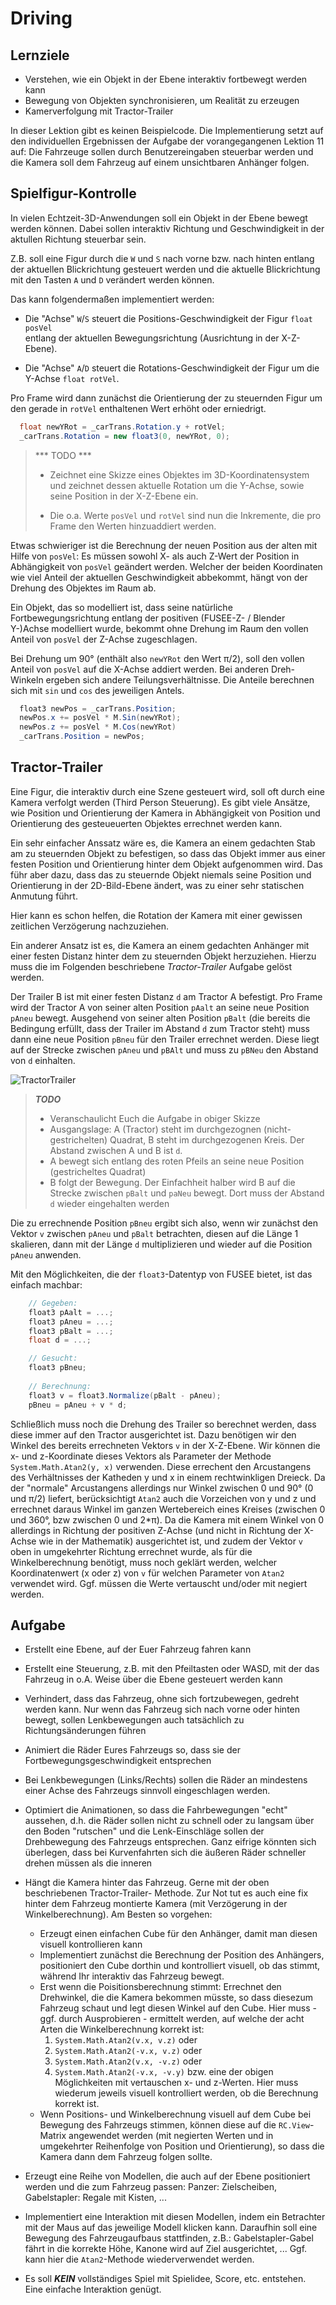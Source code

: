 # Driving

## Lernziele

- Verstehen, wie ein Objekt in der Ebene interaktiv fortbewegt werden kann
- Bewegung von Objekten synchronisieren, um Realität zu erzeugen
- Kamerverfolgung mit Tractor-Trailer

In dieser Lektion gibt es keinen Beispielcode. Die Implementierung setzt auf den individuellen
Ergebnissen der Aufgabe der vorangegangenen Lektion 11 auf: Die Fahrzeuge sollen durch
Benutzereingaben steuerbar werden und die Kamera soll dem Fahrzeug auf einem unsichtbaren
Anhänger folgen.

## Spielfigur-Kontrolle

In vielen Echtzeit-3D-Anwendungen soll ein Objekt in der Ebene bewegt werden können. Dabei
sollen interaktiv Richtung und Geschwindigkeit in der aktullen Richtung steuerbar sein.

Z.B. soll eine Figur durch die `W` und `S` nach vorne bzw. nach hinten entlang der
aktuellen Blickrichtung gesteuert werden und die aktuelle Blickrichtung mit den Tasten
`A` und `D` verändert werden können.

Das kann folgendermaßen implementiert werden:

- Die "Achse" `W`/`S` steuert die Positions-Geschwindigkeit der Figur `float posVel`  
  entlang der aktuellen Bewegungsrichtung (Ausrichtung in der X-Z-Ebene). 

- Die "Achse" `A`/`D` steuert die Rotations-Geschwindigkeit der Figur um die Y-Achse
  `float rotVel`.

Pro Frame wird dann zunächst die Orientierung der zu steuernden Figur um den
gerade in `rotVel` enthaltenen Wert erhöht oder erniedrigt.

```C#
  float newYRot = _carTrans.Rotation.y + rotVel;
  _carTrans.Rotation = new float3(0, newYRot, 0);
```

> *** TODO ***
>
> - Zeichnet eine Skizze eines Objektes im 3D-Koordinatensystem und zeichnet dessen
>   aktuelle Rotation um die Y-Achse, sowie seine Position in der X-Z-Ebene ein.
>
> - Die o.a. Werte `posVel` und `rotVel` sind nun die Inkremente, die pro Frame
>   den Werten hinzuaddiert werden.

Etwas schwieriger ist die Berechnung der neuen Position aus der alten mit Hilfe
von `posVel`: Es müssen sowohl X- als auch Z-Wert der Position in Abhängigkeit
von `posVel` geändert werden. Welcher der beiden Koordinaten wie viel Anteil 
der aktuellen Geschwindigkeit abbekommt, hängt von der Drehung des Objektes im 
Raum ab.

Ein Objekt, das so modelliert ist, dass seine natürliche Fortbewegungsrichtung
entlang der positiven (FUSEE-Z- / Blender Y-)Achse modelliert wurde, bekommt
ohne Drehung im Raum den vollen Anteil von `posVel` der Z-Achse zugeschlagen.

Bei Drehung um 90° (enthält also `newYRot` den Wert π/2), soll
den vollen Anteil von `posVel` auf die X-Achse addiert werden. Bei anderen
Dreh-Winkeln ergeben sich andere Teilungsverhältnisse. Die Anteile berechnen
sich mit `sin` und `cos`  des jeweiligen Antels.

```C#
  float3 newPos = _carTrans.Position;
  newPos.x += posVel * M.Sin(newYRot);
  newPos.z += posVel * M.Cos(newYRot)
  _carTrans.Position = newPos;
```

## Tractor-Trailer

Eine Figur, die interaktiv durch eine Szene gesteuert wird, soll oft durch
eine Kamera verfolgt werden (Third Person Steuerung). Es gibt viele Ansätze,
wie Position und Orientierung der Kamera in Abhängigkeit von Position und
Orientierung des gesteueuerten Objektes errechnet werden kann. 

Ein sehr einfacher Anssatz wäre es, die Kamera an einem gedachten Stab am
zu steuernden Objekt zu befestigen, so dass das Objekt immer aus einer festen
Position und Orientierung hinter dem Objekt aufgenommen wird. Das führ aber
dazu, dass das zu steuernde Objekt niemals seine Position und Orientierung
in der 2D-Bild-Ebene ändert, was zu einer sehr statischen Anmutung führt.

Hier kann es schon helfen, die Rotation der Kamera mit einer gewissen zeitlichen
Verzögerung nachzuziehen.

Ein anderer Ansatz ist es, die Kamera an einem gedachten Anhänger mit
einer festen Distanz hinter dem zu steuernden Objekt herzuziehen.
Hierzu muss die im Folgenden beschriebene _Tractor-Trailer_ Aufgabe gelöst werden.

Der Trailer B ist mit einer festen Distanz `d` am Tractor A befestigt. Pro Frame
wird der Tractor A von seiner alten Position `pAalt` an seine neue Position `pAneu`
bewegt. Ausgehend von seiner alten Position `pBalt` (die bereits die Bedingung erfüllt,
dass der Trailer im Abstand `d` zum Tractor steht) muss dann eine neue Position
`pBneu` für den Trailer errechnet werden. Diese liegt auf der Strecke zwischen
`pAneu` und `pBAlt` und muss zu `pBNeu` den Abstand von `d` einhalten.

![TractorTrailer](_images/TracTrail.png)

> ***TODO***
>
> - Veranschaulicht Euch die Aufgabe in obiger Skizze
> - Ausgangslage: A (Tractor) steht im durchgezognen (nicht-gestrichelten) Quadrat,
>   B steht im durchgezogenen Kreis. Der Abstand zwischen A und B ist `d`.
> - A bewegt sich entlang des roten Pfeils an seine neue Position (gestricheltes Quadrat)
> - B folgt der Bewegung. Der Einfachheit halber wird B auf die Strecke zwischen
>   `pBalt` und `paNeu` bewegt. Dort muss der Abstand `d` wieder eingehalten werden

Die zu errechnende Position `pBneu` ergibt sich also, wenn wir zunächst den Vektor
`v` zwischen `pAneu` und `pBalt` betrachten, diesen auf die Länge 1 skalieren, dann mit
der Länge `d` multiplizieren und wieder auf die Position `pAneu` anwenden.

Mit den Möglichkeiten, die der `float3`-Datentyp von FUSEE bietet, ist das einfach 
machbar:

```C#
    // Gegeben:
    float3 pAalt = ...;
    float3 pAneu = ...;
    float3 pBalt = ...;
    float d = ...;

    // Gesucht:
    float3 pBneu;
    
    // Berechnung:
    float3 v = float3.Normalize(pBalt - pAneu);
    pBneu = pAneu + v * d;
```

Schließlich muss noch die Drehung des Trailer so berechnet werden, dass
diese immer auf den Tractor ausgerichtet ist. Dazu benötigen wir den Winkel des
bereits errechneten Vektors `v` in der X-Z-Ebene. Wir können die
x- und z-Koordinate dieses Vektors als Parameter der Methode
`System.Math.Atan2(y, x)` verwenden. Diese errechent den Arcustangens des 
Verhältnisses der Katheden y und x in einem rechtwinkligen Dreieck. Da
der "normale" Arcustangens allerdings nur Winkel zwischen 0 und 90° (0 und π/2)
liefert, berücksichtigt `Atan2` auch die Vorzeichen von y und z und errechnet
daraus Winkel im ganzen Wertebereich eines Kreises (zwischen 0 und 360°, bzw
zwischen 0 und 2*π). Da die Kamera mit einem Winkel von 0 allerdings
in Richtung der positiven Z-Achse (und nicht in Richtung der X-Achse wie
in der Mathematik) ausgerichtet ist, und zudem der Vektor `v` oben in 
umgekehrter Richtung errechnet wurde, als für die Winkelberechnung benötigt,
muss noch geklärt werden, welcher Koordinatenwert (x oder z) von `v` für welchen 
Parameter von `Atan2` verwendet wird. Ggf. müssen die Werte vertauscht und/oder
mit negiert werden.



## Aufgabe

- Erstellt eine Ebene, auf der Euer Fahrzeug fahren kann
- Erstellt eine Steuerung, z.B. mit den Pfeiltasten oder WASD, mit der das
  Fahrzeug in o.A. Weise über die Ebene gesteuert werden kann
- Verhindert, dass das Fahrzeug, ohne sich fortzubewegen, gedreht werden kann.
  Nur wenn das Fahrzeug sich nach vorne oder hinten bewegt, sollen Lenkbewegungen
  auch tatsächlich zu Richtungsänderungen führen
- Animiert die Räder Eures Fahrzeugs so, dass sie der Fortbewegungsgeschwindigkeit
  entsprechen
- Bei Lenkbewegungen (Links/Rechts) sollen die Räder an mindestens einer Achse des
  Fahrzeugs sinnvoll eingeschlagen werden.
- Optimiert die Animationen, so dass die Fahrbewegungen "echt" aussehen, d.h.
  die Räder sollen nicht zu schnell oder zu langsam über den Boden "rutschen" und
  die Lenk-Einschläge sollen der Drehbewegung des Fahrzeugs entsprechen. Ganz eifrige
  könnten sich überlegen, dass bei Kurvenfahrten sich die äußeren Räder schneller
  drehen müssen als die inneren

- Hängt die Kamera hinter das Fahrzeug. Gerne mit der oben beschriebenen Tractor-Trailer-
  Methode. Zur Not tut es auch eine fix hinter dem Fahrzeug montierte Kamera (mit 
  Verzögerung in der Winkelberechnung). Am Besten so vorgehen:
  
  - Erzeugt einen einfachen Cube für den Anhänger, damit man diesen visuell kontrollieren kann
  - Implementiert zunächst die Berechnung der Position des Anhängers, positioniert den 
    Cube dorthin und kontrolliert visuell, ob das stimmt, während Ihr interaktiv das Fahrzeug
    bewegt.
  - Erst wenn die Poisitionsberechnung stimmt: Errechnet den Drehwinkel, die die Kamera
    bekommen müsste, so dass diesezum Fahrzeug schaut und legt diesen Winkel auf den Cube. 
    Hier muss - ggf. durch Ausprobieren - ermittelt werden, auf welche der acht Arten
    die Winkelberechnung korrekt ist:
    1. `System.Math.Atan2(v.x, v.z)` oder
    1. `System.Math.Atan2(-v.x, v.z)` oder
    1. `System.Math.Atan2(v.x, -v.z)` oder
    1. `System.Math.Atan2(-v.x, -v.y)`
    bzw. eine der obigen Möglichkeiten mit vertauschen x- und z-Werten.
    Hier muss wiederum jeweils visuell kontrolliert werden, ob die Berechnung korrekt ist.
  - Wenn Positions- und Winkelberechnung visuell auf dem Cube bei Bewegung des Fahrzeugs stimmen,
    können diese auf die `RC.View`-Matrix angewendet werden (mit negierten Werten und in umgekehrter Reihenfolge von Position und Orientierung), so dass die Kamera dann dem Fahrzeug folgen sollte.

- Erzeugt eine Reihe von Modellen, die auch auf der Ebene positioniert werden und die zum Fahrzeug
  passen: Panzer: Zielscheiben, Gabelstapler: Regale mit Kisten, ...
- Implementiert eine Interaktion mit diesen Modellen, indem ein Betrachter mit der Maus auf
  das jeweilige Modell klicken kann. Daraufhin soll eine Bewegung des Fahrzeugaufbaus stattfinden,
  z.B.: Gabelstapler-Gabel fährt in die korrekte Höhe, Kanone wird auf Ziel ausgerichtet, ...
  Ggf. kann hier die `Atan2`-Methode wiederverwendet werden.
- Es soll ***KEIN*** vollständiges Spiel mit Spielidee, Score, etc. entstehen. Eine einfache
  Interaktion genügt.
